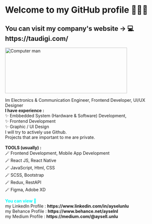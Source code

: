 
# Welcome to my GitHub profile 👩🏼‍💻
<h2> You can visit my company's website -> 💻 https://taudigi.com/ </h2>

 <img src="https://miro.medium.com/max/960/1*eKQmtqPla2M7ozIuUZL83g.gif" alt="Computer man" style="width:400px;height:150px;">
 
 
  <p>
    Im Electronics & Communication Engineer, Frontend Developer, UI/UX Designer <br/> 
    <b>I have experience :</b>
    <br/>
    ✨ Embbedded System (Hardware & Software) Development, <br/>
    ✨ Frontend Development <br/>
    ✨ Graphic / UI Design <br/>
    I will try to actively use Github.
   <br/>
   Projects that are important to me are private.
  <br/>
  <br/>
  <b> TOOLS (usually) : </b><br/>
  🪄 Frontend Development, Mobile App Development <br/>
  🪄 React JS, React Native <br/>
  🪄 JavaScript, Html, CSS <br/>
  🪄 SCSS, Bootstrap <br/>
  🪄 Redux, RestAPI <br/>
  🪄 Figma, Adobe XD <br/>
  
  </p>
<html>
<body>

<p>
  <b style="color: aqua;">You can view 👀</b>
  <br/>
  my LinkedIn Profile : 
  <b>https://www.linkedin.com/in/ayselunlu </b>
   <br/>
   my Behance Profile : 
  <b>https://www.behance.net/ayselnl </b>
  <br/>
  my Medium Profile : 
  <b>https://medium.com/@aysell.unlu </b>
</p

<img src="programming.gif" alt="Computer man" style="width:48px;height:48px;">

</body>
</html>


<!--
### Hi there 
**aysellunlu/aysellunlu** is a ✨ _special_ ✨ repository because its `README.md` (this file) appears on your GitHub profile.

Here are some ideas to get you started:

- 🔭 I’m currently working on ...
- 🌱 I’m currently learning ...
- 👯 I’m looking to collaborate on ...
- 🤔 I’m looking for help with ...
- 💬 Ask me about ...
- 📫 How to reach me: ...
- 😄 Pronouns: ...
- ⚡ Fun fact: ...
-->
